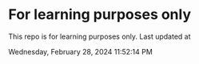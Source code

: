 # For learning purposes only
This repo is for learning purposes only.
Last updated at

Wednesday, February 28, 2024 11:52:14 PM

